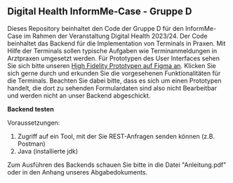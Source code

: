 **Digital Health InformMe-Case - Gruppe D**
-
Dieses Repository beinhaltet den Code der Gruppe D für den InformMe-Case im Rahmen der Veranstaltung Digital Health 2023/24.
Der Code beinhaltet das Backend für die Implementation von Terminals in Praxen. Mit Hilfe der Terminals sollen typische Aufgaben wie Terminanmeldungen in Arztpraxen umgesetzt werden.
Für Prototypen des User Interfaces sehen Sie sich bitte unseren [High Fidelity Prototypen auf Figma an](https://www.figma.com/proto/bQ9U0f4Wtk5WUjfsQFEBLY/Digital-Health?type=design&node-id=2-3&t=TZfYTJ2mVrk1fAir-1&scaling=min-zoom&page-id=0%3A1&starting-point-node-id=2%3A3&mode=design).
Klicken Sie sich gerne durch und erkunden Sie die vorgesehenen Funktionalitäten für die Terminals. Beachten Sie dabei bitte, dass es sich um einen Prototypen handelt, die dort zu sehenden Formulardaten sind also nicht Bearbeitbar und werden nicht an unser Backend abgeschickt.

**Backend testen**


Voraussetzungen:
1. Zugriff auf ein Tool, mit der Sie REST-Anfragen senden können (z.B. Postman)
2. Java (installierte jdk)


Zum Ausführen des Backends schauen Sie bitte in die Datei "Anleitung.pdf" oder in den Anhang unseres Abgabedokuments.
